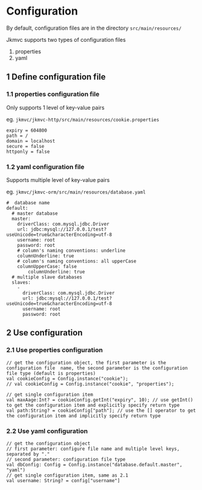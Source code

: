 # Configuration

By default, configuration files are in the directory `src/main/resources/ `

Jkmvc supports two types of configuration files

1. properties
2. yaml

## 1 Define configuration file

### 1.1 properties configuration file

Only supports 1 level of key-value pairs

eg. `jkmvc/jkmvc-http/src/main/resources/cookie.properties`

```
expiry = 604800
path = /
domain = localhost
secure = false
httponly = false
```

### 1.2 yaml configuration file

Supports multiple level of key-value pairs

eg. `jkmvc/jkmvc-orm/src/main/resources/database.yaml`

```
#  database name
default:
  # master database
  master:
    driverClass: com.mysql.jdbc.Driver
    url: jdbc:mysql://127.0.0.1/test?useUnicode=true&characterEncoding=utf-8
    username: root
    password: root
    # column's naming conventions: underline
    columnUnderline: true
    # column's naming conventions: all upperCase
    columnUpperCase: false
        columnUnderline: true
  # multiple slave databases
  slaves:
    -
      driverClass: com.mysql.jdbc.Driver
      url: jdbc:mysql://127.0.0.1/test?useUnicode=true&characterEncoding=utf-8
      username: root
      password: root
```

## 2 Use configuration

### 2.1 Use properties configuration

```
// get the configuration object, the first parameter is the configuration file  name, the second parameter is the configuration file type (default is properties)
val cookieConfig = Config.instance("cookie");
// val cookieConfig = Config.instance("cookie", "properties");

// get single configuration item
val maxAage:Int? = cookieConfig.getInt("expiry", 10); // use getInt() to get the configuration item and explicitly specify return type
val path:String? = cookieConfig["path"]; // use the [] operator to get the configuration item and implicitly specify return type
```

### 2.2 Use yaml configuration

```
// get the configuration object
// first parameter: configure file name and multiple level keys, separated by "."
// second parameter: configuration file type
val dbConfig: Config = Config.instance("database.default.master", "yaml")
// get single configuration item, same as 2.1
val username: String? = config["username"]
```
